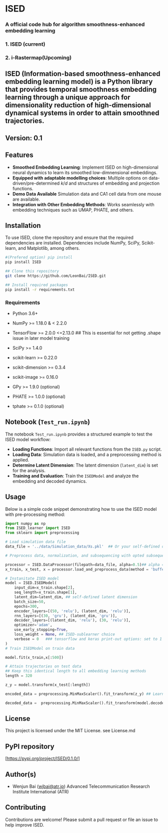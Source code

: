 # ISED 

### A official code hub for algorithm smoothness-enhanced embedding learning 
### 1. ISED (current)
### 2. i-Rastermap(Upcoming)

## ISED (Information-based smoothness-enhanced embedding learning model) is a Python library that provides temporal smoothness embedding learning through a unique approach for dimensionality reduction of high-dimensional dynamical systems in order to attain smoothned trajectories.

## Version: 0.1

## Features
- **Smoothed Embedding Learning**: Implement ISED on high-dimensional neural dynamics to learn its smoothed low-dimnensional embeddings.
- **Equipped with adaptable modelling choices**: Multiple options on data-driven/pre-determined $k$/$d$ and structures of embedding and projection functions.
- **Demo Data Available** Simulation data and CA1 cell data from one mouse are available.
- **Integration with Other Embedding Methods**: Works seamlessly with embedding techniques such as UMAP, PHATE, and others.

## Installation

To use ISED, clone the repository and ensure that the required dependencies are installed. Dependencies include NumPy, SciPy, Scikit-learn, and Matplotlib, among others.

```sh
#(Prefered option) pip install
pip install ISED

## Clone this repository
git clone https://github.com/LeonBai/ISED.git

## Install required packages
pip install -r requirements.txt
```


### Requirements
- Python 3.6+
- NumPy >= 1.18.0 & < 2.2.0
- TensorFlow >= 2.0.0 <=2.13.0 ## This is essential for not getting .shape issue in later model training 
- SciPy >= 1.4.0
- scikit-learn >= 0.22.0
- scikit-dimension >= 0.3.4
- scikit-image >= 0.16.0

- GPy >= 1.9.0 (optional)
- PHATE >= 1.0.0 (optional)
- tphate >= 0.1.0 (optional)


## Notebook (`Test_run.ipynb`)

The notebook `Test_run.ipynb` provides a structured example to test the ISED model workflow:
- **Loading Functions**: Import all relevant functions from the `ISED.py` script.
- **Loading Data**: Simulation data is loaded, and a preprocessing method is applied.
- **Determine Latent Dimension**: The latent dimension (`latent_dim`) is set for the analysis.
- **Training and Evaluation**: Train the `ISEDModel` and analyze the embedding and decoded dynamics.


## Usage

Below is a simple code snippet demonstrating how to use the ISED model with pre-processing method:

```python
import numpy as np
from ISED_learner import ISED
from sklearn import preprocessing

# Load simulation data file
data_file = '../data/Simulation_data/Xs.pkl'  ## Or your self-defined data path, currently accepting both .pkl and .npy files

# Preprocess data, normalization, and subsequencing with opted subsequence methods (choose from sliding window, buffering and appending methods)

processor = ISED.DataProcessor(filepath=data_file, alpha=0.5)## alpha = 0, 0.5, 1 === [0,1,2]
x_train, x_test, x = processor.load_and_preprocess_data(method = 'buffering') ## Number of ways to attain subsequences 

# Instanitate ISED model
model = ISED.ISEDModel(
    input_dim=x_train.shape[2],
    seq_length=x_train.shape[1],
    latent_dim=latent_dim, ## self-defined latent dimension
    batch_size=50,
    epochs=300,
    encoder_layers=[(50, 'relu'), (latent_dim, 'relu')],
    rnn_layers=[(30, 'gru'), (latent_dim, 'gru')],
    decoder_layers=[(latent_dim, 'relu'), (30, 'relu')],
    optimizer='adam',
    use_early_stopping=True,
    loss_weight = None, ## ISED-sublearner choice 
    verbose = 0   ### tensorflow and keras print-out options: set to 1 or 2 for full results printout during training
)
# Train ISEDModel on train data

model.fit(x_train,x[:500])

# Attain trajectories on test data
## Keep this identical length to all embedding learning methods
length = 320

z_y = model.transform(x_test[:length])

encoded_data = preprocessing.MinMaxScaler().fit_transform(z_y) ## Learned trajectories

decoded_data =  preprocessing.MinMaxScaler().fit_transform(model.decode(encoded_data)) ## Reconstructed feature dynamics
```


## License
This project is licensed under the MIT License.
see License.md

## PyPI repository
[https://pypi.org/project/ISED/0.1.0/]

## Author(s)
- Wenjun Bai (wjbai@atr.jp) Advanced Telecommunication Research Institute International (ATR)

  
## Contributing
Contributions are welcome! Please submit a pull request or file an issue to help improve ISED.

